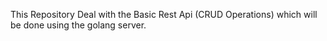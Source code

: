This Repository Deal with the Basic Rest Api (CRUD Operations) which will be done using the golang server.
